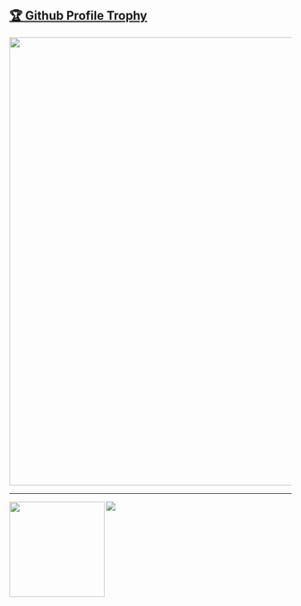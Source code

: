 
<a href="https://github.com/ryo-ma/github-profile-trophy"><h2>🏆 Github Profile Trophy</h2></a>
<a href="https://github.com/ryo-ma/github-profile-trophy">
  <img width=800 src="https://github-profile-trophy.vercel.app/?username=FushionHub&column=10&theme=gruvbox&no-frame=true"/>
</a>

---

<div>
  <img height="170" align="left" src="https://github-readme-stats.vercel.app/api?username=FushionHub&count_private=true&include_all_commits=true" />
  <img src="https://github-readme-stats.vercel.app/api/top-langs/?username=FushionHub&layout=compact" />
</div>
